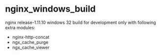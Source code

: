 # nginx_windows_build
nginx release-1.11.10 windows 32 build for development only with following extra modules:
- nginx-http-concat
- ngx_cache_purge
- ngx_cache_viewer
